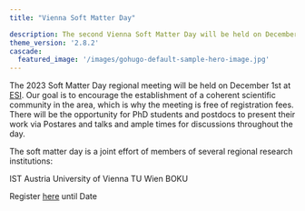 ```yaml
---
title: "Vienna Soft Matter Day"

description: The second Vienna Soft Matter Day will be held on December 1st 2023 at the Erwin Schroedinger Institute
theme_version: '2.8.2'
cascade:
  featured_image: '/images/gohugo-default-sample-hero-image.jpg'
---
```


The 2023 Soft Matter Day regional meeting will be held on December 1st 
at [ESI](https://esi.ac.at). Our goal is to encourage the establishment of a
coherent scientific community in
the area, which is why the meeting is free of registration fees. There will be
the opportunity for PhD students and postdocs to present their work via Postares
and talks and ample times for discussions throughout the day.

The soft matter day is a joint effort of members of several regional
research institutions:

IST Austria
University of Vienna
TU Wien
BOKU

Register [here](https://forms.gle/t31yk89tL9xEsjy69) until Date

